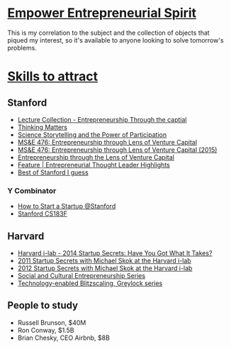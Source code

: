 # [Empower Entrepreneurial Spirit](https://entrepreneur.yahya-abulhaj.dev/)

This is my correlation to the subject and the collection of objects that piqued my interest, so it's available to anyone looking to solve tomorrow's problems.

# [Skills to attract](next-skillset.md)


## Stanford 

- [Lecture Collection - Entrepreneurship Through the captial](https://www.youtube.com/playlist?list=PLD4B36B6CAFD3E907)
- [Thinking Matters](https://www.youtube.com/playlist?list=PLpGHT1n4-mAsSJHkNLv5z9ycU6XiWLLrm)
- [Science Storytelling and the Power of Participation](https://www.youtube.com/playlist?list=PLpGHT1n4-mAsCEPtHUmSkFdKSqiTbwKQQ)
- [MS&E 476: Entrepreneurship through Lens of Venture Capital
](https://www.youtube.com/playlist?list=PLpGHT1n4-mAv3IN5_7OhOeIyFQiVfXJSA)
- [MS&E 476: Entrepreneurship through Lens of Venture Capital (2015)
](https://www.youtube.com/playlist?list=PLpGHT1n4-mAvcuSs31yshYM8BxuGWaLTG)
- [Entrepreneurship through the Lens of Venture Capital
](https://www.youtube.com/playlist?list=PLpGHT1n4-mAv8_N9GvkuOImJKfia6DrzX)
- [Feature | Entrepreneurial Thought Leader Highlights
](https://www.youtube.com/playlist?list=PL050880E50C8EF7AE)
- [Best of Stanford I guess](https://www.youtube.com/playlist?list=FL-EnprmCZ3OXyAoG7vjVNCA)

### Y Combinator
- [How to Start a Startup @Stanford](https://www.youtube.com/playlist?list=PL5q_lef6zVkaTY_cT1k7qFNF2TidHCe-1)
- [Stanford CS183F](https://www.youtube.com/watch?v=2_IpVq6vKR0&list=PL11qn6zM2Y3aK3gGWZSaadL8HTZE2_6-U&index=2&ab_channel=StanfordOnline)



## Harvard 
- [Harvard i-lab - 2014 Startup Secrets: Have You Got What It Takes?](https://www.youtube.com/watch?v=tki3_CMPuYo&list=PLxpB5Hi17Tp2cAs_OoRZSHqohHJhy9AWo&ab_channel=HarvardInnovationLabs)
- [2011 Startup Secrets with Michael Skok at the Harvard i-lab](https://www.youtube.com/playlist?list=PLCF4855C459EA4811)
- [2012 Startup Secrets with Michael Skok at the Harvard i-lab](https://www.youtube.com/playlist?list=PLxpB5Hi17Tp1QSXJhyJEH1dJlWEct_81q)
- [Social and Cultural Entrepreneurship Series](https://www.youtube.com/playlist?list=PLxpB5Hi17Tp1BhsdAQlagQA-Mbn4FStvU)
- [Technology-enabled Blitzscaling, Greylock series](https://www.youtube.com/playlist?list=PLnsTB8Q5VgnVzh1S-VMCXiuwJglk5AV--)


## People to study
- Russell Brunson, $40M
- Ron Conway, $1.5B
- Brian Chesky, CEO Airbnb, $8B


